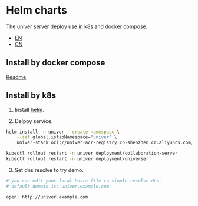 
# Helm charts

The univer server deploy use in k8s and docker compose.

- [EN](./README.md)
- [CN](./README-CN.md)



## Install by docker compose

[Readme](./docker-compose/README.md)


## Install by k8s

1. Install [helm](https://helm.sh/docs/intro/install/).

2. Delpoy service.
```bash
helm install -n univer --create-namespace \
    --set global.istioNamespace="univer" \
    univer-stack oci://univer-acr-registry.cn-shenzhen.cr.aliyuncs.com/helm-charts/univer-stack

kubectl rollout restart -n univer deployment/collaboration-server
kubectl rollout restart -n univer deployment/universer
```

3. Set dns resolve to try demo.
```bash
# you can edit your local hosts file to simple resolve dns.
# default domain is: univer.example.com

open: http://univer.example.com
```